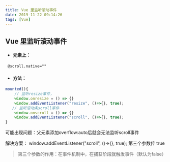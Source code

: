 ```yaml
---
title: Vue 里监听滚动事件
date: 2019-11-22 ‏‎09:14:26
tags: [Vue]
---
```




## Vue 里监听滚动事件

- #### 元素上：

```
 @scroll.native=""   
```

- #### 方法：

```js
mounted(){
    // 监听resize事件，
    window.onresize = () => {}
    window.addEventListener("resize", ()=>{}, true);
   // 监听滚动条scroll事件
    window.onscroll = () => {}
    window.addEventListener("scroll", ()=>{}, true);
}

```

  

可能出现问题：父元素添加overflow:auto后就会无法监听scroll事件

解决方案：    window.addEventListener("scroll", ()=>{}, true);  第三个参数传 true

> 第三个参数的作用：在事件机制中，在捕获阶段就触发事件（默认为false）